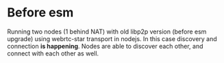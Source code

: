 # Before esm

Running two nodes (1 behind NAT) with old libp2p version (before esm upgrade) using webrtc-star transport in nodejs. In this case discovery and connection **is happening**. Nodes are able to discover each other, and connect with each other as well.

